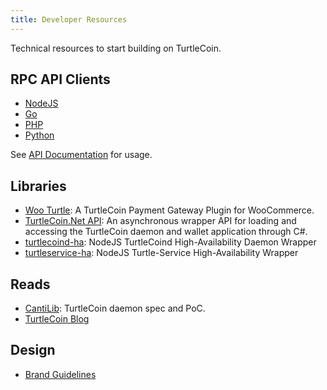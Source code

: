 ```yaml
---
title: Developer Resources
---
```


Technical resources to start building on TurtleCoin.

## RPC API Clients

* [NodeJS](https://www.npmjs.com/package/turtlecoin-rpc)
* [Go](https://github.com/turtlecoin/turtlecoin-rpc-go)
* [PHP](https://github.com/turtlecoin/turtlecoin-rpc-php)
* [Python](https://github.com/turtlecoin/turtlecoin-rpc-python)

See [API Documentation](https://api-docs.turtlecoin.lol/) for usage.

## Libraries

* [Woo Turtle](https://github.com/turtlecoin/woo-turtle): A TurtleCoin Payment Gateway Plugin for WooCommerce.
* [TurtleCoin.Net API](https://github.com/turtlecoin/turtlecoin-walletd-csharp): An asynchronous wrapper API for loading and accessing the TurtleCoin daemon and wallet application through C#.
* [turtlecoind-ha](https://www.npmjs.com/package/turtlecoind-ha): NodeJS TurtleCoind High-Availability Daemon Wrapper
* [turtleservice-ha](https://www.npmjs.com/package/turtleservice-ha): NodeJS Turtle-Service High-Availability Wrapper

## Reads

* [CantiLib](https://github.com/turtlecoin/cs-turtlecoin): TurtleCoin daemon spec and PoC.
* [TurtleCoin Blog](https://blog.turtlecoin.lol)

## Design

* [Brand Guidelines](https://github.com/turtlecoin/brand)
